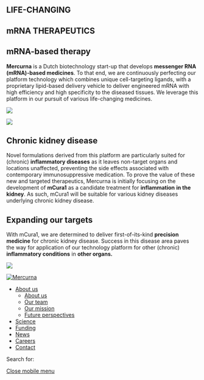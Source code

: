 ## LIFE-CHANGING

## mRNA THERAPEUTICS

## mRNA-based therapy

**Mercurna** is a Dutch biotechnology start-up that develops **messenger RNA (mRNA)-based medicines**. To that end, we are continuously perfecting our platform technology which combines unique cell-targeting ligands, with a proprietary lipid-based delivery vehicle to deliver engineered mRNA with high efficiency and high specificity to the diseased tissues. We leverage this platform in our pursuit of various life-changing medicines.

![](https://mercurna.com/wp-content/uploads/2020/05/Ribosome.jpg)

![](https://mercurna.com/wp-content/uploads/2018/10/Nephron-large-website.jpg)

## Chronic kidney disease

Novel formulations derived from this platform are particularly suited for (chronic) **inflammatory diseases** as it leaves non-target organs and locations unaffected, preventing the side effects associated with contemporary immunosuppressive medication. To prove the value of these new and targeted therapeutics, Mercurna is initially focusing on the development of **mCura1** as a candidate treatment for **inflammation** **in the** **kidney**. As such, mCura1 will be suitable for various kidney diseases underlying chronic kidney disease.

## Expanding our targets

With mCura1, we are determined to deliver first-of-its-kind **precision medicine** for chronic kidney disease. Success in this disease area paves the way for application of our technology platform for other (chronic) **inflammatory conditions** in **other organs.**

![](https://mercurna.com/wp-content/uploads/2018/11/iStock-899199368-1024x683.jpg)

[![Mercurna](https://mercurna.com/wp-content/uploads/2016/06/Mercurna-small-logo-1-236x66.jpg)](https://mercurna.com/)

- [About us](https://mercurna.com/about-us/)
  - [About us](https://mercurna.com/about-us/)
  - [Our team](https://mercurna.com/our-team/)
  - [Our mission](https://mercurna.com/our-mission/)
  - [Future perspectives](https://mercurna.com/our-future/)
- [Science](https://mercurna.com/rd/)
- [Funding](https://mercurna.com/funding/)
- [News](https://mercurna.com/news/)
- [Careers](https://mercurna.com/careers-2/)
- [Contact](https://mercurna.com/contact/)

Search for:

[Close mobile menu](https://mercurna.com/#sidr-close)